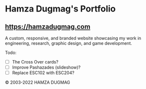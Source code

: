 # Hamza Dugmag's Portfolio
## https://hamzadugmag.com

A custom, responsive, and branded website showcasing my work in engineering, research, graphic design, and game development.

Todo:

- [ ] The Cross Over cards?
- [ ] Improve Pashazades (slideshow)?
- [ ] Replace ESC102 with ESC204?

© 2003-2022 HAMZA DUGMAG
